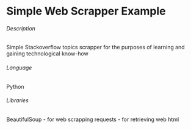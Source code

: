 # Simple Web Scrapper Example

###### Description
Simple Stackoverflow topics scrapper for the purposes of learning and gaining technological know-how
###### Language
Python
###### Libraries
BeautifulSoup - for web scrapping
requests - for retrieving web html